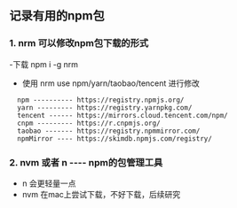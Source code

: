 ## 记录有用的npm包
### 1. nrm 可以修改npm包下载的形式 
-下载 npm i -g nrm 
- 使用 nrm use npm/yarn/taobao/tencent 进行修改
```JS
  npm ---------- https://registry.npmjs.org/
  yarn --------- https://registry.yarnpkg.com/
  tencent ------ https://mirrors.cloud.tencent.com/npm/
  cnpm --------- https://r.cnpmjs.org/
  taobao ------- https://registry.npmmirror.com/
  npmMirror ---- https://skimdb.npmjs.com/registry/
```
### 2. nvm 或者 n ---- npm的包管理工具
- n 会更轻量一点
- nvm 在mac上尝试下载，不好下载，后续研究
